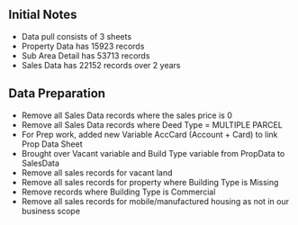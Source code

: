 ## Initial Notes
- Data pull consists of 3 sheets
- Property Data has 15923 records
- Sub Area Detail has 53713 records
- Sales Data has 22152 records over 2 years

## Data Preparation
- Remove all Sales Data records where the sales price is 0
- Remove all Sales Data records where Deed Type = MULTIPLE PARCEL
- For Prep work, added new Variable AccCard (Account + Card) to link Prop Data Sheet
- Brought over Vacant variable and Build Type variable from PropData to SalesData
- Remove all sales records for vacant land
- Remove all sales records for property where Building Type is Missing
- Remove records where Building Type is Commercial
- Remove all sales records for mobile/manufactured housing as not in our business scope